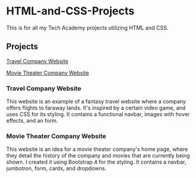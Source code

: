 # HTML-and-CSS-Projects
This is for all my Tech Academy projects utilizing HTML and CSS.

## Projects
[Travel Company Website](Website_Project/index.html)

[Movie Theater Company Website](bootstrap4_project/academy_cinemas.html)

### Travel Company Website
This website is an example of a fantasy travel website where a company offers flights to faraway lands. It's inspired by a certain video game, and uses CSS for its styling. It contains a functional navbar, images with hover effects, and an form.

### Movie Theater Company Website
This website is an idea for a movie theater company's home page, where they detail the history of the company and movies that are currently being shown. I created it using Bootstrap 4 for the styling. It contains a navbar, jumbotron, form, cards, and dropdowns.
